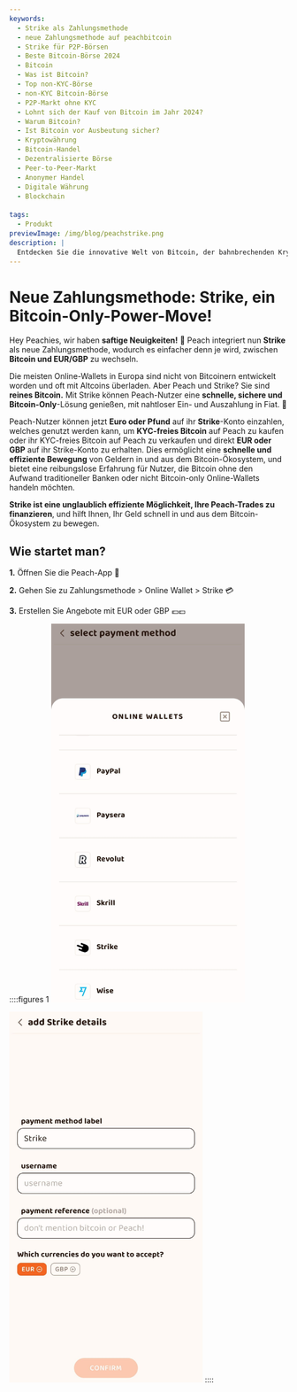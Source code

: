 ```yaml
---
keywords:
  - Strike als Zahlungsmethode
  - neue Zahlungsmethode auf peachbitcoin
  - Strike für P2P-Börsen
  - Beste Bitcoin-Börse 2024
  - Bitcoin
  - Was ist Bitcoin?
  - Top non-KYC-Börse
  - non-KYC Bitcoin-Börse
  - P2P-Markt ohne KYC
  - Lohnt sich der Kauf von Bitcoin im Jahr 2024?
  - Warum Bitcoin?
  - Ist Bitcoin vor Ausbeutung sicher?
  - Kryptowährung
  - Bitcoin-Handel
  - Dezentralisierte Börse
  - Peer-to-Peer-Markt
  - Anonymer Handel
  - Digitale Währung
  - Blockchain

tags:
  - Produkt
previewImage: /img/blog/peachstrike.png
description: |
  Entdecken Sie die innovative Welt von Bitcoin, der bahnbrechenden Kryptowährung, die sichere, dezentralisierte Transaktionen über ein globales Netzwerk ermöglicht. Erfahren Sie mehr über die besten non-KYC Bitcoin-Börsen, Peer-to-Peer-Handelsmärkte und die Vorteile anonymer Bitcoin-Transaktionen. Entdecken Sie, warum Bitcoin im Jahr 2024 eine wertvolle Investition bleibt und wie es Sicherheit vor Ausbeutung bietet.
---
```


# Neue Zahlungsmethode: Strike, ein Bitcoin-Only-Power-Move!

Hey Peachies, wir haben **saftige Neuigkeiten!** 🍑 Peach integriert nun **Strike** als neue Zahlungsmethode, wodurch es einfacher denn je wird, zwischen **Bitcoin und EUR/GBP** zu wechseln.

Die meisten Online-Wallets in Europa sind nicht von Bitcoinern entwickelt worden und oft mit Altcoins überladen. Aber Peach und Strike? Sie sind **reines Bitcoin.** Mit Strike können Peach-Nutzer eine **schnelle, sichere und Bitcoin-Only**-Lösung genießen, mit nahtloser Ein- und Auszahlung in Fiat. 💸

Peach-Nutzer können jetzt **Euro oder Pfund** auf ihr **Strike**-Konto einzahlen, welches genutzt werden kann, um **KYC-freies Bitcoin** auf Peach zu kaufen oder ihr KYC-freies Bitcoin auf Peach zu verkaufen und direkt **EUR oder GBP** auf ihr Strike-Konto zu erhalten. Dies ermöglicht eine **schnelle und effiziente Bewegung** von Geldern in und aus dem Bitcoin-Ökosystem, und bietet eine reibungslose Erfahrung für Nutzer, die Bitcoin ohne den Aufwand traditioneller Banken oder nicht Bitcoin-only Online-Wallets handeln möchten.

**Strike ist eine unglaublich effiziente Möglichkeit, Ihre Peach-Trades zu finanzieren**, und hilft Ihnen, Ihr Geld schnell in und aus dem Bitcoin-Ökosystem zu bewegen.

## Wie startet man?

**1.** Öffnen Sie die Peach-App 📱

**2.** Gehen Sie zu Zahlungsmethode > Online Wallet > Strike 💳

**3.** Erstellen Sie Angebote mit EUR oder GBP 💶💷

::::figures 1
<img src="/img/blog/PMstrike/select_strike.jpg" alt="Wählen Sie Strike" style="width: 80%; max-width: 350px;">

<img src="/img/blog/PMstrike/strike.jpg" alt="Strike" style="width: 80%; max-width: 350px;">
::::
